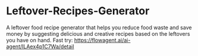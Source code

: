 # Leftover-Recipes-Generator
A leftover food recipe generator that helps you reduce food waste and save money by suggesting delicious and creative recipes based on the leftovers you have on hand.
Fast try: https://flowagent.ai/ai-agent/ILAex4p1C7Wa/detail
